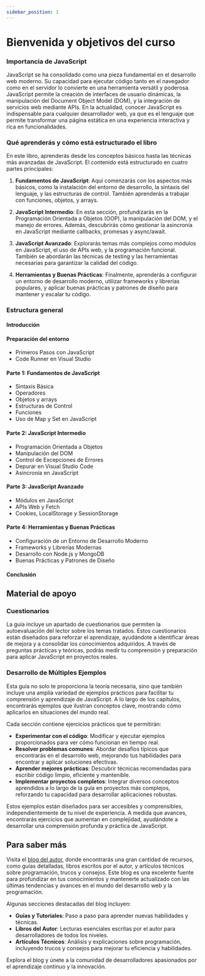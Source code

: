 ```yaml
---
sidebar_position: 1
---
```

# Bienvenida y objetivos del curso

### Importancia de JavaScript

JavaScript se ha consolidado como una pieza fundamental en el desarrollo web moderno. Su capacidad para ejecutar código tanto en el navegador como en el servidor lo convierte en una herramienta versátil y poderosa. JavaScript permite la creación de interfaces de usuario dinámicas, la manipulación del Document Object Model (DOM), y la integración de servicios web mediante APIs. En la actualidad, conocer JavaScript es indispensable para cualquier desarrollador web, ya que es el lenguaje que permite transformar una página estática en una experiencia interactiva y rica en funcionalidades.

### Qué aprenderás y cómo está estructurado el libro

En este libro, aprenderás desde los conceptos básicos hasta las técnicas más avanzadas de JavaScript. El contenido está estructurado en cuatro partes principales:

1. **Fundamentos de JavaScript**: Aquí comenzarás con los aspectos más básicos, como la instalación del entorno de desarrollo, la sintaxis del lenguaje, y las estructuras de control. También aprenderás a trabajar con funciones, objetos, y arrays.
   
2. **JavaScript Intermedio**: En esta sección, profundizarás en la Programación Orientada a Objetos (OOP), la manipulación del DOM, y el manejo de errores. Además, descubrirás cómo gestionar la asincronía en JavaScript mediante callbacks, promesas y async/await.

3. **JavaScript Avanzado**: Explorarás temas más complejos como módulos en JavaScript, el uso de APIs web, y la programación funcional. También se abordarán las técnicas de testing y las herramientas necesarias para garantizar la calidad del código.

4. **Herramientas y Buenas Prácticas**: Finalmente, aprenderás a configurar un entorno de desarrollo moderno, utilizar frameworks y librerías populares, y aplicar buenas prácticas y patrones de diseño para mantener y escalar tu código.

### Estructura general

#### Introducción

#### Preparación del entorno

- Primeros Pasos con JavaScript
- Code Runner en Visual Studio

#### Parte 1: Fundamentos de JavaScript

- Sintaxis Básica
- Operadores
- Objetos y arrays
- Estructuras de Control
- Funciones
- Uso de Map y Set en JavaScript

#### Parte 2: JavaScript Intermedio

- Programación Orientada a Objetos
- Manipulación del DOM
- Control de Excepciones de Errores
- Depurar en Visual Studio Code
- Asincronía en JavaScript

#### Parte 3: JavaScript Avanzado

- Módulos en JavaScript
- APIs Web y Fetch
- Cookies, LocalStorage y SessionStorage

#### Parte 4: Herramientas y Buenas Prácticas

- Configuración de un Entorno de Desarrollo Moderno
- Frameworks y Librerías Modernas
- Desarrollo con Node.js y MongoDB
- Buenas Prácticas y Patrones de Diseño

#### Conclusión

## Material de apoyo

### Cuestionarios

La guía incluye un apartado de cuestionarios que permiten la autoevaluación del lector sobre los temas tratados. Estos cuestionarios están diseñados para reforzar el aprendizaje, ayudándote a identificar áreas de mejora y a consolidar los conocimientos adquiridos. A través de preguntas prácticas y teóricas, podrás medir tu comprensión y preparación para aplicar JavaScript en proyectos reales.

### Desarrollo de Múltiples Ejemplos

Esta guía no solo te proporciona la teoría necesaria, sino que también incluye una amplia variedad de ejemplos prácticos para facilitar tu comprensión y aprendizaje de JavaScript. A lo largo de los capítulos, encontrarás ejemplos que ilustran conceptos clave, mostrando cómo aplicarlos en situaciones del mundo real. 

Cada sección contiene ejercicios prácticos que te permitirán:

- **Experimentar con el código**: Modificar y ejecutar ejemplos proporcionados para ver cómo funcionan en tiempo real.
- **Resolver problemas comunes**: Abordar desafíos típicos que encontrarás en el desarrollo web, mejorando tus habilidades para encontrar y aplicar soluciones efectivas.
- **Aprender mejores prácticas**: Descubrir técnicas recomendadas para escribir código limpio, eficiente y mantenible.
- **Implementar proyectos completos**: Integrar diversos conceptos aprendidos a lo largo de la guía en proyectos más complejos, reforzando tu capacidad para desarrollar aplicaciones robustas.

Estos ejemplos están diseñados para ser accesibles y comprensibles, independientemente de tu nivel de experiencia. A medida que avances, encontrarás ejercicios que aumentan en complejidad, ayudándote a desarrollar una comprensión profunda y práctica de JavaScript.

## Para saber más

Visita el [blog del autor](https://blog-astro-nu.vercel.app/), donde encontrarás una gran cantidad de recursos, como guías detalladas, libros escritos por el autor, y artículos técnicos sobre programación, trucos y consejos. Este blog es una excelente fuente para profundizar en tus conocimientos y mantenerte actualizado con las últimas tendencias y avances en el mundo del desarrollo web y la programación.

Algunas secciones destacadas del blog incluyen:

- **Guías y Tutoriales**: Paso a paso para aprender nuevas habilidades y técnicas.
- **Libros del Autor**: Lecturas esenciales escritas por el autor para desarrolladores de todos los niveles.
- **Artículos Técnicos**: Análisis y explicaciones sobre programación, incluyendo trucos y consejos para mejorar tu eficiencia y habilidades.

Explora el blog y únete a la comunidad de desarrolladores apasionados por el aprendizaje continuo y la innovación.
```